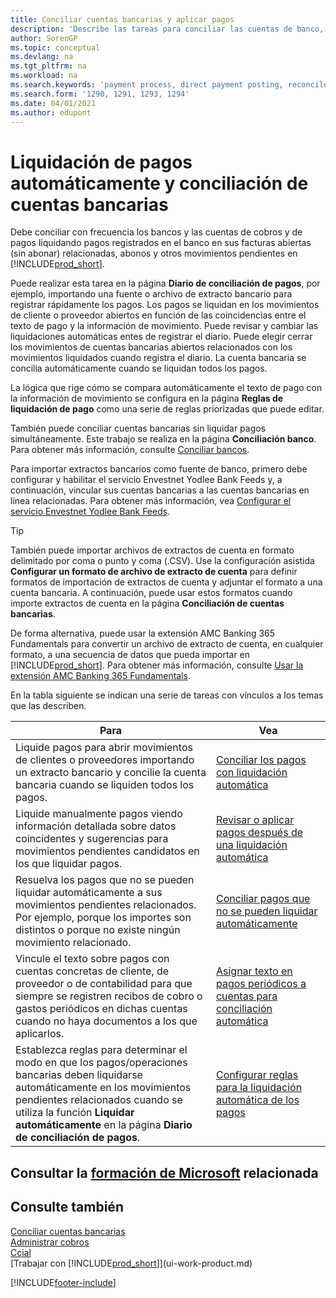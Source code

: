```yaml
---
title: Conciliar cuentas bancarias y aplicar pagos
description: 'Describe las tareas para conciliar las cuentas de banco, cobros y pagos, registrar recibos de efectivo o gastos, y liquidar los pagos automáticamente.'
author: SorenGP
ms.topic: conceptual
ms.devlang: na
ms.tgt_pltfrm: na
ms.workload: na
ms.search.keywords: 'payment process, direct payment posting, reconcile payment, expenses, cash receipts'
ms.search.form: '1290, 1291, 1293, 1294'
ms.date: 04/01/2021
ms.author: edupont
---
```

# <a name="applying-payments-automatically-and-reconciling-bank-accounts" />Liquidación de pagos automáticamente y conciliación de cuentas bancarias
Debe conciliar con frecuencia los bancos y las cuentas de cobros y de pagos liquidando pagos registrados en el banco en sus facturas abiertas (sin abonar) relacionadas, abonos y otros movimientos pendientes en [!INCLUDE[prod_short](includes/prod_short.md)].  

Puede realizar esta tarea en la página **Diario de conciliación de pagos**, por ejemplo, importando una fuente o archivo de extracto bancario para registrar rápidamente los pagos. Los pagos se liquidan en los movimientos de cliente o proveedor abiertos en función de las coincidencias entre el texto de pago y la información de movimiento. Puede revisar y cambiar las liquidaciones automáticas entes de registrar el diario. Puede elegir cerrar los movimientos de cuentas bancarias abiertos relacionados con los movimientos liquidados cuando registra el diario. La cuenta bancaria se concilia automáticamente cuando se liquidan todos los pagos.

La lógica que rige cómo se compara automáticamente el texto de pago con la información de movimiento se configura en la página **Reglas de liquidación de pago** como una serie de reglas priorizadas que puede editar.

También puede conciliar cuentas bancarias sin liquidar pagos simultáneamente. Este trabajo se realiza en la página **Conciliación banco**. Para obtener más información, consulte [Conciliar bancos](bank-how-reconcile-bank-accounts-separately.md).   

Para importar extractos bancarios como fuente de banco, primero debe configurar y habilitar el servicio Envestnet Yodlee Bank Feeds y, a continuación, vincular sus cuentas bancarias a las cuentas bancarias en línea relacionadas. Para obtener más información, vea [Configurar el servicio Envestnet Yodlee Bank Feeds](bank-how-setup-bank-statement-service.md).  

> [!TIP]
> También puede importar archivos de extractos de cuenta en formato delimitado por coma o punto y coma (.CSV). Use la configuración asistida **Configurar un formato de archivo de extracto de cuenta** para definir formatos de importación de extractos de cuenta y adjuntar el formato a una cuenta bancaria. A continuación, puede usar estos formatos cuando importe extractos de cuenta en la página **Conciliación de cuentas bancarias**.

De forma alternativa, puede usar la extensión AMC Banking 365 Fundamentals para convertir un archivo de extracto de cuenta, en cualquier formato, a una secuencia de datos que pueda importar en [!INCLUDE[prod_short](includes/prod_short.md)]. Para obtener más información, consulte [Usar la extensión AMC Banking 365 Fundamentals](ui-extensions-amc-banking.md).  

En la tabla siguiente se indican una serie de tareas con vínculos a los temas que las describen.  

| Para | Vea |
| --- | --- |
| Liquide pagos para abrir movimientos de clientes o proveedores importando un extracto bancario y concilie la cuenta bancaria cuando se liquiden todos los pagos. |[Conciliar los pagos con liquidación automática](receivables-how-reconcile-payments-auto-application.md) |
| Liquide manualmente pagos viendo información detallada sobre datos coincidentes y sugerencias para movimientos pendientes candidatos en los que liquidar pagos. |[Revisar o aplicar pagos después de una liquidación automática](receivables-how-review-apply-payments-auto-application.md) |
| Resuelva los pagos que no se pueden liquidar automáticamente a sus movimientos pendientes relacionados. Por ejemplo, porque los importes son distintos o porque no existe ningún movimiento relacionado. |[Conciliar pagos que no se pueden liquidar automáticamente](receivables-how-reconcile-payments-cannot-apply-auto.md) |
| Vincule el texto sobre pagos con cuentas concretas de cliente, de proveedor o de contabilidad para que siempre se registren recibos de cobro o gastos periódicos en dichas cuentas cuando no haya documentos a los que aplicarlos. |[Asignar texto en pagos periódicos a cuentas para conciliación automática](receivables-how-map-text-recurring-payments-accounts-auto-reconcilliation.md) |
|Establezca reglas para determinar el modo en que los pagos/operaciones bancarias deben liquidarse automáticamente en los movimientos pendientes relacionados cuando se utiliza la función **Liquidar automáticamente** en la página **Diario de conciliación de pagos**.|[Configurar reglas para la liquidación automática de los pagos](receivables-how-set-up-payment-application-rules.md)|

## <a name="see-related-microsoft-trainingtrainingmodulesuse-journals-dynamics--business-centralindex" />Consultar la [formación de Microsoft](/training/modules/use-journals-dynamics-365-business-central/index) relacionada

## <a name="see-also" />Consulte también
[Conciliar cuentas bancarias](bank-how-reconcile-bank-accounts-separately.md)  
[Administrar cobros](receivables-manage-receivables.md)  
[Ccial](sales-manage-sales.md)  
[Trabajar con [!INCLUDE[prod_short](includes/prod_short.md)]](ui-work-product.md)


[!INCLUDE[footer-include](includes/footer-banner.md)]
